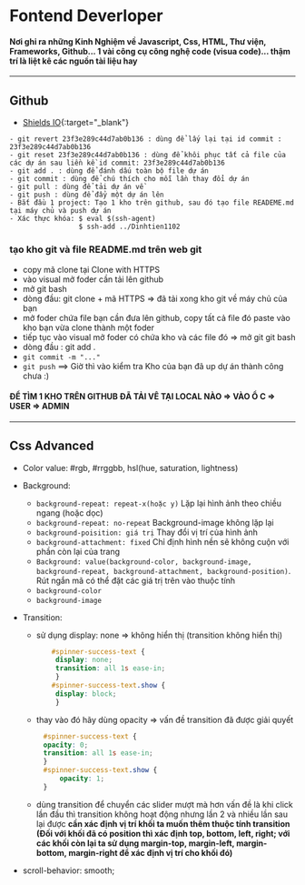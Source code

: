 # Fontend Deverloper
#### Nơi ghi ra những Kinh Nghiệm về Javascript, Css, HTML, Thư viện, Frameworks, Github... 1 vài công cụ công nghệ code (visua code)... thậm trí là liệt kê các nguồn tài liệu hay
***
## Github
- [Shields IO](https://shields.io/?fbclid=IwAR3GPWdASNiGAkf21bJXXy2UnmJUCBkb6NXu_JnBv-uOBEaYInycfTSzMeA){:target="_blank"}
```
- git revert 23f3e289c44d7ab0b136 : dùng để lấy lại tại id commit : 23f3e289c44d7ab0b136
- git reset 23f3e289c44d7ab0b136 : dùng để khôi phục tất cả file của các dự án sau liền kề id commit: 23f3e289c44d7ab0b136
- git add . : dùng để đánh dấu toàn bộ file dự án
- git commit : dùng để chú thích cho mỗi lần thay đổi dự án 
- git pull : dùng để tải dự án về
- git push : dùng để đẩy một dự án lên
- Bắt đầu 1 project: Tạo 1 kho trên github, sau đó tạo file READEME.md tại máy chủ và push dự án
- Xác thực khóa: $ eval $(ssh-agent)
                 $ ssh-add ../Dinhtien1102
```
### tạo kho git và file README.md trên web git
- copy mã clone tại Clone with HTTPS 
- vào visual mở foder cần tải lên github
- mở git bash
- dòng đầu: git clone + mã HTTPS 
=> đã tải xong kho git về máy chủ của bạn
- mở foder chứa file bạn cần đưa lên github, copy tất cả file đó paste vào kho bạn vừa clone thành một foder
- tiếp tục vào visual mở foder có chứa kho và các file đó
=> mở git git bash
- dòng đầu : git add .
- `git commit -m "..."`
- `git push`
==> Giờ thì vào kiểm tra Kho của bạn đã up dự án thành công chưa :)
#### ĐỂ TÌM 1 KHO TRÊN GITHUB ĐÃ TẢI VÊ TẠI LOCAL NÀO => VÀO Ổ C => USER => ADMIN
***
##  Css Advanced

+ Color value: #rgb, #rrggbb, hsl(hue, saturation, lightness)

+ Background:
   - `background-repeat: repeat-x(hoặc y)` Lặp lại hình ảnh theo chiều ngang (hoặc dọc) 
   - `background-repeat: no-repeat` Background-image không lặp lại 
   - `background-poisition: giá trị` Thay đổi vị trí của hình ảnh 
   - `background-attachment: fixed` Chỉ định hình nền sẽ không cuộn với phần còn lại của trang
   - `Background: value(background-color, background-image, background-repeat, background-attachment, background-position)`.
      Rút ngắn mã có thể đặt các giá trị trên vào thuộc tính 
   - `background-color`
   - `background-image` 
   
 + Transition: 
    - sử dụng display: none => không hiển thị (transition không hiển thị)
    ```css 
           #spinner-success-text {
            display: none;
            transition: all 1s ease-in;
            }
           #spinner-success-text.show {
            display: block;
            }
     ```
     - thay vào đó hãy dùng opacity => vấn đề transition đã được giải quyết
     ``` css
          #spinner-success-text {
          opacity: 0;
          transition: all 1s ease-in;
          }
          #spinner-success-text.show {
              opacity: 1;
          }
      ```
      - dùng transition để chuyển các slider mượt mà hơn vấn đề là khi click lần đầu thì transition không hoạt động nhưng lần 2 và nhiều         lần sau lại được 
       **cần xác định vị trí khối ta muốn thêm thuộc tính transition (Đối với khối đã có position thì xác định top, bottom, left, right;          với các khối còn lại ta sử dụng margin-top, margin-left, margin-bottom, margin-right để xác định vị trí cho khối đó)**
+ scroll-behavior: smooth;    
  
